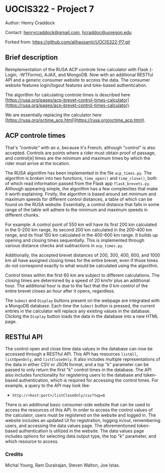# UOCIS322 - Project 7 #

Author: Henry Craddock

Contact: henrycraddock@gmail.com, hcraddoc@uoregon.edu

Forked from: https://github.com/alihassanijr/UOCIS322-P7.git

## Brief description

Reimplementation of the RUSA ACP controle time calculator with Flask (-Login, -WTForms), AJAX, and MongoDB. 
Now with an additional RESTful API and a generic consumer website to access the data. The consumer website 
features login/logout features and toke-based authentication.

The algorithm for calculating controle times is described here [https://rusa.org/pages/acp-brevet-control-times-calculator](https://rusa.org/pages/acp-brevet-control-times-calculator).

We are essentially replacing the calculator here [https://rusa.org/octime_acp.html](https://rusa.org/octime_acp.html).

## ACP controle times

That's *"controle"* with an *e*, because it's French, although "control" is also accepted. 
Controls are points where a rider must obtain proof of passage, and control[e] times are 
the minimum and maximum times by which the rider must arrive at the location.

The RUSA algorithm has been implemented in the file `acp_times.py`. The algorithm is broken into two
functions, `time_open()` and `time_close()`, both of which read information passed from the Flask app
`flask_brevets.py`. Although appearing simple, the algorithm has a few complexities that make it 
worth explaining. Firstly, the algorithm is based around set minimum and maximum speeds for different
control distances, a table of which can be found on the RUSA website. Essentially, a control distance
that falls in some range of the table will adhere to the minimum and maximum speeds in different chunks.

For example: A control point of 550 km will have its first 200 km calculated in the 0-200 km range,
its second 200 km calculated in the 200-400 km range, and its final 150 km calculated in the 
400-600 km range. It builds up opening and closing times sequentially. This is implemented through 
various distance checks and subtractions in `acp_times.py`.

Additionally, the accepted brevet distances of 200, 300, 400, 600, and 1000 km all have assigned 
closing times for the entire brevet, even if those times do not correspond exactly to what would 
be calculated using the algorithm.

Control times within the first 60 km are subject to different calculations. The closing times are 
determined by a speed of 20 km/hr plus an additional hour. The additional hour is due to the fact 
that the 0 km control of the entire brevet closes an hour after it opens, regardless.

The `Submit` and `Display` buttons present on the webpage are integrated with a MongoDB database. 
Each time the `Submit` button is pressed, the current entries in the calculator will replace any existing
values in the database. Clicking the `Display` button loads the data in the database into a new HTML page.

## RESTful API

The control open and close time data values in the database can now be accessed through a RESTful API. This API has 
resources `listAll`, `listOpenOnly`, and `listCloseOnly`. It also includes multiple representations of the data in 
either CSV or JSON format, and a top "k" parameter can be passed to only return the first "k" control times in 
the database. The API also includes functionality for registering users to the database and token-based 
authentication, which is required for accessing the control times. For example, a query to the API may look like:

* `http://<host:port>/listCloseOnly/csv?top=6`

There is an additional basic consumer-side website that can be used to access the resources of this API. In order 
to access the control values of the calculator, users must be registered on the website and logged in. The website 
includes an updated UI for registration, logging in/out, remembering users, and accessing the data values page. 
The aforementioned token-based authentication is utilized in the website. The data values page includes 
options for selecting data output type, the top "k" parameter, and which resource to access.

### Credits

Michal Young, Ram Durairajan, Steven Walton, Joe Istas.
